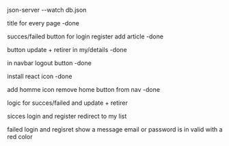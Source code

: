 json-server --watch db.json

title for every page -done

succes/failed button for login register add article -done

button update + retirer in my/details -done

in navbar logout button -done

install react icon -done

add homme icon remove home button from nav -done

logic for succes/failed and update + retirer

sicces login and register redirect to my list

failed login and regisret show a message email or password is in valid with a
red color
